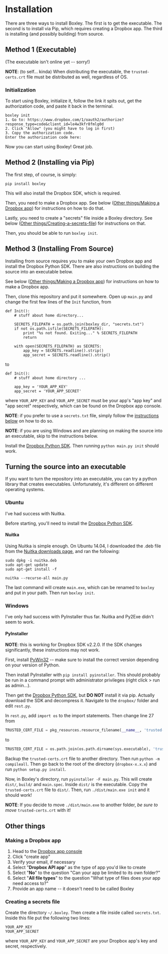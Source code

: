 # Installation
There are three ways to install Boxley. The first is to get the executable. The second is to install via Pip, which requires creating a Dropbox app. The third is installing (and possibly building) from source.


## Method 1 (Executable)
(The executable isn't online yet -- sorry!)

**NOTE**: (to self... kinda) When distributing the executable, the `trusted-certs.crt` file must be distributed as well, regardless of OS.

### Initialization

To start using Boxley, initialize it, follow the link it spits out, get the authorization code, and paste it back in the terminal. 

```
boxley init
1. Go to: https://www.dropbox.com/1/oauth2/authorize?response_type=code&client_id=le4w3kfr8fmlg0d
2. Click "Allow" (you might have to log in first)
3. Copy the authorization code.
Enter the authorization code here: 
```

Now you can start using Boxley! Great job.


## Method 2 (Installing via Pip)
The first step, of course, is simply:

```
pip install boxley
```

This will also install the Dropbox SDK, which is required.

Then, you need to make a Dropbox app. See below ([Other things/Making a Dropbox app](#Making-a-Dropbox-app)) for instructions on how to do that.

Lastly, you need to create a "secrets" file inside a Boxley directory. See below ([Other things/Creating-a-secrets-file](#Creating-a-secrets-file)) for instructions on that.

Then, you should be able to run `boxley init`.


## Method 3 (Installing From Source)
Installing from source requires you to make your own Dropbox app and install the Dropbox Python SDK. There are also instructions on building the source into an executable below.

See below ([Other things/Making a Dropbox app](#Making-a-Dropbox-app)) for instructions on how to make a Dropbox app.

Then, clone this repository and put it somewhere. Open up `main.py` and change the first few lines of the `Init` function, from

```
def Init():
    # stuff about home directory...

    SECRETS_FILEPATH = os.path.join(boxley_dir, "secrets.txt")
    if not os.path.isfile(SECRETS_FILEPATH):
        print "%s not found. Exiting..." % SECRETS_FILEPATH
        return

    with open(SECRETS_FILEPATH) as SECRETS:
        app_key = SECRETS.readline().strip()
        app_secret = SECRETS.readline().strip()
```

to

```
def Init():
    # stuff about home directory ...

    app_key = 'YOUR_APP_KEY'
    app_secret = 'YOUR_APP_SECRET'
```

where `YOUR_APP_KEY` and `YOUR_APP_SECRET` must be your app's "app key" and "app secret" respectively, which can be found on the Dropbox app console.

**NOTE**: if you prefer to use a `secrets.txt` file, simply follow the [instructions below](#Creating-a-secrets-file) on how to do so.

**NOTE**: if you are using Windows and are planning on making the source into an executable, skip to the instructions below.

Install the [Dropbox Python SDK](https://www.dropbox.com/developers/core/sdks/python). Then running `python main.py init` should work.


## Turning the source into an executable
If you want to turn the repository into an executable, you can try a python library that creates executables. Unfortunately, it's different on different operating systems. 

### Ubuntu
I've had success with Nuitka.

Before starting, you'll need to install the [Dropbox Python SDK](https://www.dropbox.com/developers/core/sdks/python).

#### Nuitka

Using Nuitka is simple enough. On Ubuntu 14.04, I downloaded the .deb file from the [Nuitka downloads page](http://nuitka.net/pages/download.html), and ran the following:

```
sudo dpkg -i nuitka.deb
sudo apt-get update
sudo apt-get install -f

nuitka --recurse-all main.py
```

The last command will create `main.exe`, which can be renamed to `boxley` and put in your path. Then run `boxley init`.

### Windows
I've only had success with PyInstaller thus far. Nuitka and Py2Exe didn't seem to work.

#### PyInstaller
**NOTE**: this is working for Dropbox SDK v2.2.0. If the SDK changes significantly, these instructions may not work.

First, install [PyWin32](http://sourceforge.net/projects/pywin32/files/) -- make sure to install the correct version depending on your version of Python.

Then install PyInstaller with `pip install pyinstaller`. This should probably be run in a command prompt with administrator privileges (right click > run as admin...).

Then get the [Dropbox Python SDK](https://www.dropbox.com/developers/core/sdks/python), but **DO NOT** install it via pip. Actually download the SDK and decompress it. Navigate to the `dropbox/` folder and edit `rest.py`.

In `rest.py`, add `import os` to the import statements. Then change line 27 from

```python
TRUSTED_CERT_FILE = pkg_resources.resource_filename(__name__, 'trusted-certs.crt')     # BAD!
```

to

```python
TRUSTED_CERT_FILE = os.path.join(os.path.dirname(sys.executable), 'trusted-certs.crt')    # GOOD!
```

Backup the `trusted-certs.crt` file to another directory. Then run `python -m compileall`. Then go back to the root of the directory (`dropbox-x.x.x`) and run `python setup.py install`.

Now, in Boxley's directory, run `pyinstaller -F main.py`. This will create `dist/`, `build/` and `main.spec`. Inside `dist/` is the executable. Copy the `trusted-certs.crt` file to `dist/`. Then, run `./dist/main.exe init` and it should work!

**NOTE**: If you decide to move `./dist/main.exe` to another folder, *be sure to move* `trusted-certs.crt` with it!


## Other things

### Making a Dropbox app
1. Head to the [Dropbox app console](https://www.dropbox.com/developers/apps)
2. Click "create app"
3. Verify your email, if necessary
4. Select "**Dropbox API app**" as the type of app you'd like to create
5. Select "**No**" to the question "Can your app be limited to its own folder?"
6. Select "**All file types**" to the question "What type of files does your app need access to?"
7. Provide an app name -- it doesn't need to be called Boxley

### Creating a secrets file
Create the directory `~/.boxley`. Then create a file inside called `secrets.txt`. Inside this file put the following two lines:

```
YOUR_APP_KEY
YOUR_APP_SECRET
```

where `YOUR_APP_KEY` and `YOUR_APP_SECRET` are your Dropbox app's key and secret, respectively.
